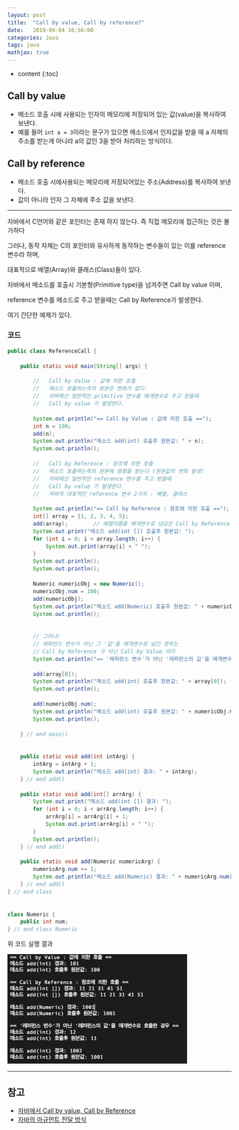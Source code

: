 ```yaml
---
layout: post
title:  "Call by value, Call by reference?"
date:   2019-09-04 16:56:00
categories: Java
tags: java
mathjax: true
---
```


* content
{:toc}

## Call by value
* 메소드 호출 시에 사용되는 인자의 메모리에 저장되어 있는 값(value)을 복사하여 보낸다.
* 예를 들어 `int a = 3`이라는 문구가 있으면 메소드에서 인자값을 받을 때 a 자체의 주소를 받는게 아니라 a의 값인 3을 받아 처리하는 방식이다.

## Call by reference
* 메소드 호출 시에사용되는 메모리에 저장되어있는 주소(Address)를 복사하여 보낸다.
* 값이 아니라 인자 그 자체에 주소 값을 보낸다.  





---
자바에서 C언어와 같은 포인터는 존재 하지 않는다. 즉 직접 메모리에 접근하는 것은 불가하다

그러나, 동작 자체는 C의 포인터와 유사하게 동작하는 변수들이 있는 이를 reference 변수라 하며,

대표적으로 배열(Array)와 클래스(Class)들이 있다.

자바에서 메소드를 호출시 기본형(Primitive type)을 넘겨주면 Call by value 이며,

reference 변수를 메소드로 주고 받을때는 Call by Reference가 발생한다.  

여기 간단한 예제가 있다.  


### 코드
```java
public class ReferenceCall {

    public static void main(String[] args) {

        //   Call by Value : 값에 의한 호출
        //   메소드 호출하는측의 원본은 변화가 없다.
        //   자바에선 일반적인 primitive 변수를 매개변수로 주고 받을때
        //   Call by value 가 발생한다.

        System.out.println("== Call by Value : 값에 의한 호출 ==");
        int n = 100;
        add(n);
        System.out.println("메소드 add(int) 호출후 원본값: " + n);
        System.out.println();

        //   Call by Reference : 참조에 의한 호출
        //   메소드 호출하는측의 원본에 영향을 받는다 (원본값의 변화 발생)
        //   자바에선 일반적인 reference 변수를 주고 받을때
        //   Call by value 가 발생한다.
        //   자바의 대표적인 reference 변수 2가지 : 배열, 클래스

        System.out.println("== Call by Reference : 참조에 의한 호출 ==");
        int[] array = {1, 2, 3, 4, 5};
        add(array);        // 배열이름을 매개변수로 넘김은 Call by Reference 이다
        System.out.print("메소드 add(int []) 호출후 원본값: ");
        for (int i = 0; i < array.length; i++) {
            System.out.print(array[i] + " ");
        }
        System.out.println();
        System.out.println();

        Numeric numericObj = new Numeric();
        numericObj.num = 100;
        add(numericObj);
        System.out.println("메소드 add(Numeric) 호출후 원본값: " + numericObj.num);
        System.out.println();


        // 그러나!
        // 레퍼런스 변수가 아닌 그 '값'을 매개변수로 넘긴 경우는
        // Call by Reference 가 아닌 Call by Value 이다
        System.out.println("== '레퍼런스 변수'가 아닌 '레퍼런스의 값'을 매개변수로 호출한 경우 ==");

        add(array[0]);
        System.out.println("메소드 add(int) 호출후 원본값: " + array[0]);
        System.out.println();

        add(numericObj.num);
        System.out.println("메소드 add(int) 호출후 원본값: " + numericObj.num);
        System.out.println();

    } // end main()


    public static void add(int intArg) {
        intArg = intArg + 1;
        System.out.println("메소드 add(int) 결과: " + intArg);
    } // end add()

    public static void add(int[] arrArg) {
        System.out.print("메소드 add(int []) 결과: ");
        for (int i = 0; i < arrArg.length; i++) {
            arrArg[i] = arrArg[i] + 1;
            System.out.print(arrArg[i] + " ");
        }
        System.out.println();
    } // end add()

    public static void add(Numeric numericArg) {
        numericArg.num += 1;
        System.out.println("메소드 add(Numeric) 결과: " + numericArg.num);
    } // end add()
} // end class


class Numeric {
    public int num;
} // end class Numeric

```


위 코드 실행 결과  

![trace](/img/result.png)





---



## 참고  

* [자바에서 Call by value, Call by Reference](https://bitsoul.tistory.com/8)
* [자바의 아규먼트 전달 방식](https://brunch.co.kr/@kd4/2)  
